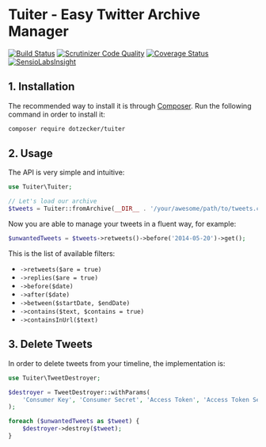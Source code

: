 Tuiter - Easy Twitter Archive Manager
=====================================
[![Build Status](https://scrutinizer-ci.com/g/DotZecker/tuiter/badges/build.png?b=master)](https://travis-ci.org/DotZecker/tuiter?branch=master)
[![Scrutinizer Code Quality](https://scrutinizer-ci.com/g/DotZecker/tuiter/badges/quality-score.png?b=master)](https://scrutinizer-ci.com/g/DotZecker/tuiter/?branch=master)
[![Coverage Status](https://coveralls.io/repos/DotZecker/tuiter/badge.png)](https://coveralls.io/r/DotZecker/tuiter)
[![SensioLabsInsight](https://insight.sensiolabs.com/projects/4bd81f57-0612-47d1-9742-513bfe082c53/mini.png)](https://insight.sensiolabs.com/projects/4bd81f57-0612-47d1-9742-513bfe082c53)

## 1. Installation
The recommended way to install it is through [Composer](http://getcomposer.org). Run the following command in order to install it:

```sh
composer require dotzecker/tuiter
```

## 2. Usage
The API is very simple and intuitive:
```php
use Tuiter\Tuiter;

// Let's load our archive
$tweets = Tuiter::fromArchive(__DIR__ . '/your/awesome/path/to/tweets.csv');
```

Now you are able to manage your tweets in a fluent way, for example:
```php
$unwantedTweets = $tweets->retweets()->before('2014-05-20')->get();
```

This is the list of available filters:
* `->retweets($are = true)`
* `->replies($are = true)`
* `->before($date)`
* `->after($date)`
* `->between($startDate, $endDate)`
* `->contains($text, $contains = true)`
* `->containsInUrl($text)`


## 3. Delete Tweets
In order to delete tweets from your timeline, the implementation is:
```php
use Tuiter\TweetDestroyer;

$destroyer = TweetDestroyer::withParams(
    'Consumer Key', 'Consumer Secret', 'Access Token', 'Access Token Secret'
);

foreach ($unwantedTweets as $tweet) {
    $destroyer->destroy($tweet);
}
```
